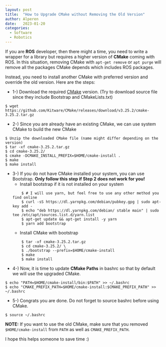```yaml
---
layout: post
title:  "How to Upgrade CMake without Removing the Old Version"
author: Alperen
date:   2023-01-20
categories:
  - Software
  - Robotics
---
```


If you are **ROS** developer, then there might a time, you need to write a wrapper for a library but requires a higher version of **CMake** coming with ROS. In this situation, removing CMake with ```apt-get remove``` or ```apt purge``` will remove all the packages CMake depends which includes ROS packages. 

Instead, you need to install another CMake with preferred version and override the old version. Here are the steps: 

* 1-) Download the required [CMake](https://cmake.org/download/) version. (Try to download source file since they include Bootstrap and CMakeLists.txt)
```
$ wget https://github.com/Kitware/CMake/releases/download/v3.25.2/cmake-3.25.2.tar.gz
```

* 2-) Since you are already have an existing CMake, we can use system CMake to build the new CMake
```
$ Unzip the downloaded CMake file (name might differ depending on the version)
$ tar -xf cmake-3.25.2.tar.gz 
$ cd cmake-3.25.2/ 
$ cmake -DCMAKE_INSTALL_PREFIX=$HOME/cmake-install . 
$ make 
$ make install 
```
* 3-) If you do not have CMake installed your system, you can use Bootstrap. **Only follow this step if Step 2 does not work for you!**
	* Install bootstrap if it is not installed on your system
	```
        $ # I will use yarn, but feel free to use any other method you find online
        $ curl -sS https://dl.yarnpkg.com/debian/pubkey.gpg | sudo apt-key add -
        $ echo "deb https://dl.yarnpkg.com/debian/ stable main" | sudo tee /etc/apt/sources.list.d/yarn.list
        $ apt-get update && apt-get install -y yarn 
        $ yarn add bootstrap
	```
	* Install CMake with bootstrap
	```
        $ tar -xf cmake-3.25.2.tar.gz 
        $ cd cmake-3.25.2/ \
        $ ./bootstrap --prefix=$HOME/cmake-install 
        $ make 
        $ make install 
	```
* 4-) Now, it is time to update **CMake Paths** in bashrc so that by default we will use the upgraded CMake.
```
$ echo "PATH=$HOME/cmake-install/bin:$PATH" >> ~/.bashrc
$ echo "CMAKE_PREFIX_PATH=$HOME/cmake-install:$CMAKE_PREFIX_PATH" >> ~/.bashrc
```
* 5-) Congrats you are done. Do not forget to source bashrc before using CMake.
```
$ source ~/.bashrc
```

**NOTE:** If you want to use the old CMake, make sure that you removed ```$HOME/cmake-install``` from ```PATH``` as well as ```CMAKE_PREFIX_PATH```.

I hope this helps someone to save time :) 

<center> 
  <script type='text/javascript' src='https://storage.ko-fi.com/cdn/widget/Widget_2.js'></script><script type='text/javascript' style="text-align:center">kofiwidget2.init('Buy Me a Coffee', '#e08428', 'V7V3IDOGW');kofiwidget2.draw();</script> 
</center>